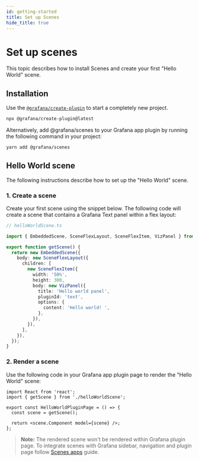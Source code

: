 ```yaml
---
id: getting-started
title: Set up Scenes
hide_title: true
---
```


# Set up scenes

This topic describes how to install Scenes and create your first "Hello World" scene.

## Installation

Use the [`@grafana/create-plugin`](https://github.com/grafana/plugin-tools/blob/main/packages/create-plugin/README.md) to start a completely new project.

```bash
npx @grafana/create-plugin@latest
```

Alternatively, add @grafana/scenes to your Grafana app plugin by running the following command in your project:

```bash
yarn add @grafana/scenes
```

## Hello World scene

The following instructions describe how to set up the "Hello World" scene.

### 1. Create a scene

Create your first scene using the snippet below. The following code will create a scene that contains a Grafana Text panel within a flex layout:

```ts
// helloWorldScene.ts

import { EmbeddedScene, SceneFlexLayout, SceneFlexItem, VizPanel } from '@grafana/scenes';

export function getScene() {
  return new EmbeddedScene({
    body: new SceneFlexLayout({
      children: [
        new SceneFlexItem({
          width: '50%',
          height: 300,
          body: new VizPanel({
            title: 'Hello world panel',
            pluginId: 'text',
            options: {
              content: 'Hello world! ',
            },
          }),
        }),
      ],
    }),
  });
}
```

### 2. Render a scene

Use the following code in your Grafana app plugin page to render the "Hello World" scene:

```tsx
import React from 'react';
import { getScene } from './helloWorldScene';

export const HelloWorldPluginPage = () => {
  const scene = getScene();

  return <scene.Component model={scene} />;
};
```

> **Note:** The rendered scene won't be rendered within Grafana plugin page. To integrate scenes with Grafana sidebar, navigation and plugin page follow [Scenes apps](./scene-app.md) guide.

